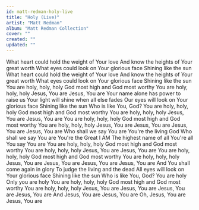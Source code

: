 ```yaml
---
id: matt-redman-holy-live
title: "Holy (Live)"
artist: "Matt Redman"
album: "Matt Redman Collection"
cover: ""
created: ""
updated: ""
---
```


What heart could hold the weight of Your love
And know the heights of Your great worth
What eyes could look on Your glorious face
Shining like the sun
What heart could hold the weight of Your love
And know the heights of Your great worth
What eyes could look on Your glorious face
Shining like the sun
You are holy, holy, holy
God most high and God most worthy
You are holy, holy, holy
Jesus, You are
Jesus, You are
Your name alone has power to raise us
Your light will shine when all else fades
Our eyes will look on Your glorious face
Shining like the sun
Who is like You, God?
You are holy, holy, holy
God most high and God most worthy
You are holy, holy, holy
Jesus, You are
Jesus, You are
You are holy, holy, holy
God most high and God most worthy
You are holy, holy, holy
Jesus, You are
Jesus, You are
Jesus, You are
Jesus, You are
Who shall we say You are
You're the living God
Who shall we say You are
You're the Great I AM
The highest name of all
You're all You say You are
You are holy, holy, holy
God most high and God most worthy
You are holy, holy, holy
Jesus, You are
Jesus, You are
You are holy, holy, holy
God most high and God most worthy
You are holy, holy, holy
Jesus, You are
Jesus, You are
Jesus, You are
Jesus, You are
And You shall come again in glory
To judge the living and the dead
All eyes will look on Your glorious face
Shining like the sun
Who is like You, God?
You are holy
Only you are holy
You are holy, holy, holy
God most high and God most worthy
You are holy, holy, holy
Jesus, You are
Jesus, You are
Jesus, You are
Jesus, You are
And Jesus, You are
Jesus, You are
Oh, Jesus, You are
Jesus, You are